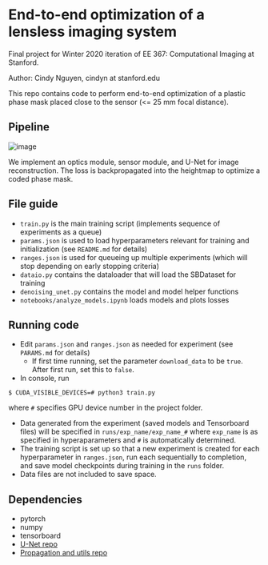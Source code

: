 # End-to-end optimization of a lensless imaging system

Final project for Winter 2020 iteration of EE 367: Computational Imaging at Stanford.

Author: Cindy Nguyen, cindyn at stanford.edu

This repo contains code to perform end-to-end optimization of a plastic phase mask placed close to the sensor (<= 25 mm focal distance).

## Pipeline
![image](link)

We implement an optics module, sensor module, and U-Net for image reconstruction. The loss is backpropagated into the heightmap to optimize a coded phase mask.

## File guide
* `train.py` is the main training script (implements sequence of experiments as a queue)
* `params.json` is used to load hyperparameters relevant for training and initialization (see `README.md` for details)
* `ranges.json` is used for queueing up multiple experiments (which will stop depending on early stopping criteria)
* `dataio.py` contains the dataloader that will load the SBDataset for training
* `denoising_unet.py` contains the model and model helper functions
* `notebooks/analyze_models.ipynb` loads models and plots losses

## Running code
* Edit `params.json` and `ranges.json` as needed for experiment (see ```PARAMS.md``` for details)
    * If first time running, set the parameter `download_data` to be `true`. After first run, set this to `false`.
* In console, run 
```ssh
$ CUDA_VISIBLE_DEVICES=# python3 train.py
```
where `#` specifies GPU device number in the project folder.
* Data generated from the experiment (saved models and Tensorboard files) will be specified in `runs/exp_name/exp_name_#` where `exp_name` is as specified in hyperaparameters and `#` is automatically determined.
* The training script is set up so that a new experiment is created for each hyperparameter in `ranges.json`, run each sequentially to completion, and save model checkpoints during training in the `runs` folder. 
* Data files are not included to save space.

## Dependencies
* pytorch
* numpy
* tensorboard
* [U-Net repo](https://github.com/vsitzmann/cifar10_denoising)
* [Propagation and utils repo](https://github.com/computational-imaging/citorch)